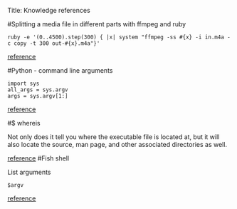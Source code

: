 Title: Knowledge references


#Splitting a media file in different parts with ffmpeg and ruby

	ruby -e '(0..4500).step(300) { |x| system "ffmpeg -ss #{x} -i in.m4a -c copy -t 300 out-#{x}.m4a"}'

[reference](http://superuser.com/questions/525210/splitting-an-audio-file-into-chunks-of-a-specified-length)

#Python - command line arguments

	import sys
	all_args = sys.argv
	args = sys.argv[1:]

[reference](http://www.tutorialspoint.com/python/python_command_line_arguments.htm)

#$ whereis

Not only does it tell you where the executable file is located at, but it will also locate the source, man page, and other associated directories as well.

[reference](https://chrisjean.com/4-great-tools-to-find-files-quickly-in-ubuntu/)
#Fish shell

List arguments

	$argv

[reference](http://duartepompeu.com/)
